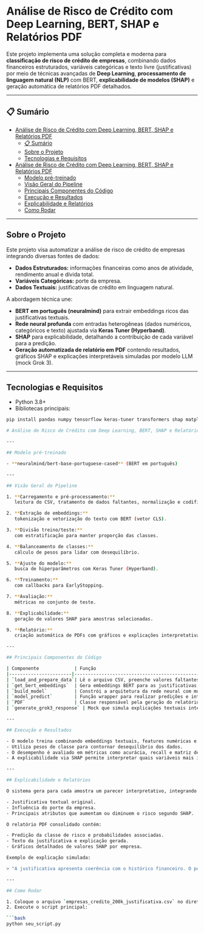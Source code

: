 # Análise de Risco de Crédito com Deep Learning, BERT, SHAP e Relatórios PDF

Este projeto implementa uma solução completa e moderna para **classificação de risco de crédito de empresas**, combinando dados financeiros estruturados, variáveis categóricas e texto livre (justificativas) por meio de técnicas avançadas de **Deep Learning**, **processamento de linguagem natural (NLP)** com BERT, **explicabilidade de modelos (SHAP)** e geração automática de relatórios PDF detalhados.

---

## 📋 Sumário

- [Análise de Risco de Crédito com Deep Learning, BERT, SHAP e Relatórios PDF](#análise-de-risco-de-crédito-com-deep-learning-bert-shap-e-relatórios-pdf)
  - [📋 Sumário](#-sumário)
  - [Sobre o Projeto](#sobre-o-projeto)
  - [Tecnologias e Requisitos](#tecnologias-e-requisitos)
- [Análise de Risco de Crédito com Deep Learning, BERT, SHAP e Relatórios PDF](#análise-de-risco-de-crédito-com-deep-learning-bert-shap-e-relatórios-pdf-1)
  - [Modelo pré-treinado](#modelo-pré-treinado)
  - [Visão Geral do Pipeline](#visão-geral-do-pipeline)
  - [Principais Componentes do Código](#principais-componentes-do-código)
  - [Execução e Resultados](#execução-e-resultados)
  - [Explicabilidade e Relatórios](#explicabilidade-e-relatórios)
  - [Como Rodar](#como-rodar)

---

## Sobre o Projeto

Este projeto visa automatizar a análise de risco de crédito de empresas integrando diversas fontes de dados:

- **Dados Estruturados:** informações financeiras como anos de atividade, rendimento anual e dívida total.  
- **Variáveis Categóricas:** porte da empresa.  
- **Dados Textuais:** justificativas de crédito em linguagem natural.

A abordagem técnica une:

- **BERT em português (neuralmind)** para extrair embeddings ricos das justificativas textuais.  
- **Rede neural profunda** com entradas heterogêneas (dados numéricos, categóricos e texto) ajustada via **Keras Tuner (Hyperband)**.  
- **SHAP** para explicabilidade, detalhando a contribuição de cada variável para a predição.  
- **Geração automatizada de relatório em PDF** contendo resultados, gráficos SHAP e explicações interpretáveis simuladas por modelo LLM (mock Grok 3).

---

## Tecnologias e Requisitos

- Python 3.8+  
- Bibliotecas principais:

```bash
pip install pandas numpy tensorflow keras-tuner transformers shap matplotlib fpdf scikit-learn

# Análise de Risco de Crédito com Deep Learning, BERT, SHAP e Relatórios PDF

---

## Modelo pré-treinado

- **neuralmind/bert-base-portuguese-cased** (BERT em português)

---

## Visão Geral do Pipeline

1. **Carregamento e pré-processamento:**  
   leitura do CSV, tratamento de dados faltantes, normalização e codificação.

2. **Extração de embeddings:**  
   tokenização e vetorização do texto com BERT (vetor CLS).

3. **Divisão treino/teste:**  
   com estratificação para manter proporção das classes.

4. **Balanceamento de classes:**  
   cálculo de pesos para lidar com desequilíbrio.

5. **Ajuste do modelo:**  
   busca de hiperparâmetros com Keras Tuner (Hyperband).

6. **Treinamento:**  
   com callbacks para EarlyStopping.

7. **Avaliação:**  
   métricas no conjunto de teste.

8. **Explicabilidade:**  
   geração de valores SHAP para amostras selecionadas.

9. **Relatório:**  
   criação automática de PDFs com gráficos e explicações interpretativas.

---

## Principais Componentes do Código

| Componente             | Função                                                                                 |
|-----------------------|---------------------------------------------------------------------------------------|
| `load_and_prepare_data`| Lê o arquivo CSV, preenche valores faltantes, normaliza dados numéricos e codifica categorias. |
| `get_bert_embeddings`  | Gera embeddings BERT para as justificativas, retornando vetores fixos para cada texto.|
| `build_model`          | Constrói a arquitetura da rede neural com múltiplas entradas (dados, categoria, texto).|
| `model_predict`        | Função wrapper para realizar predições e integrar com SHAP.                           |
| `PDF`                  | Classe responsável pela geração do relatório PDF contendo predições, gráficos SHAP e textos. |
| `generate_grok3_response` | Mock que simula explicações textuais inteligentes (substituível por APIs LLM reais).|

---

## Execução e Resultados

- O modelo treina combinando embeddings textuais, features numéricas e categóricas, otimizando a classificação em 3 classes de risco (baixo, médio, alto).  
- Utiliza pesos de classe para contornar desequilíbrio dos dados.  
- O desempenho é avaliado em métricas como acurácia, recall e matriz de confusão.  
- A explicabilidade via SHAP permite interpretar quais variáveis mais influenciam a decisão para cada empresa avaliada.

---

## Explicabilidade e Relatórios

O sistema gera para cada amostra um parecer interpretativo, integrando:

- Justificativa textual original.  
- Influência do porte da empresa.  
- Principais atributos que aumentam ou diminuem o risco segundo SHAP.

O relatório PDF consolidado contém:

- Predição da classe de risco e probabilidades associadas.  
- Texto da justificativa e explicação gerada.  
- Gráficos detalhados de valores SHAP por empresa.

Exemplo de explicação simulada:

> "A justificativa apresenta coerência com o histórico financeiro. O porte pequeno da empresa, aliado à dívida elevada, aumenta o risco de inadimplência conforme indicado pelos principais fatores explicativos."

---

## Como Rodar

1. Coloque o arquivo `empresas_credito_200k_justificativa.csv` no diretório raiz do projeto.  
2. Execute o script principal:

```bash
python seu_script.py
